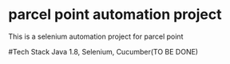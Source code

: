 # parcel point automation project
This is a selenium automation project for parcel point

#Tech Stack
Java 1.8, Selenium, Cucumber(TO BE DONE)

